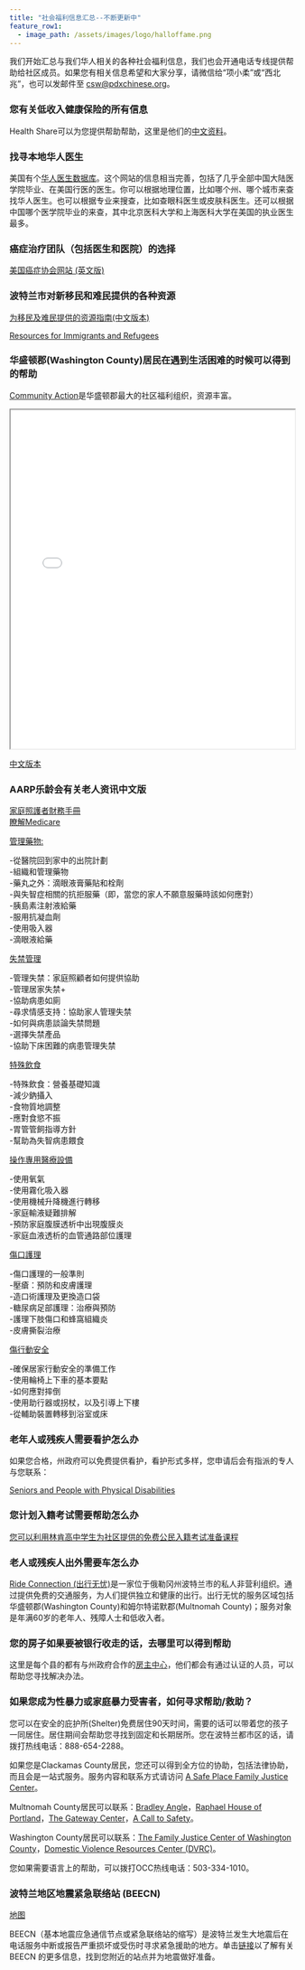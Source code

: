 ```yaml
---
title: "社会福利信息汇总--不断更新中"
feature_row1:
  - image_path: /assets/images/logo/halloffame.png
---
```


我们开始汇总与我们华人相关的各种社会福利信息，我们也会开通电话专线提供帮助给社区成员。如果您有相关信息希望和大家分享，请微信给“项小柔”或“西北兆”，也可以发邮件至 [csw@pdxchinese.org](csw@pdxchinese.org)。

### 您有关低收入健康保险的所有信息

Health Share可以为您提供帮助帮助，这里是他们的[中文资料](https://www.healthshareoregon.org/storage/app/media/documents/For%20Members/Member%20Handbook/2022%20Member%20Handbook/2022%20Member%20Handbook_Chinese.pdf)。

### 找寻本地华人医生

美国有个[华人医生数据库](http://physician.cmgforum.net/)。这个网站的信息相当完善，包括了几乎全部中国大陆医学院毕业、在美国行医的医生。你可以根据地理位置，比如哪个州、哪个城市来查找华人医生。也可以根据专业来搜查，比如查眼科医生或皮肤科医生。还可以根据中国哪个医学院毕业的来查，其中北京医科大学和上海医科大学在美国的执业医生最多。

### 癌症治疗团队（包括医生和医院）的选择

[美国癌症协会网站 (英文版)](https://www.cancer.org/treatment/finding-and-paying-for-treatment/choosing-your-treatment-team.html)

### 波特兰市对新移民和难民提供的各种资源

[为移民及难民提供的资源指南(中文版本)](https://www.portland.gov/sites/default/files/2021/welcome-week-brochure-chinese.pdf)

[Resources for Immigrants and Refugees](https://www.portland.gov/civic/immigrants/resources)

### 华盛顿郡(Washington County)居民在遇到生活困难的时候可以得到的帮助

[Community Action](https://caowash.org/)是华盛顿郡最大的社区福利组织，资源丰富。

<iframe src="{{ site.url }}/assets/pdf/community_action_2022.pdf" style="width: 100%; height: 600px"></iframe>

[中文版本](/assets/pdf/community_action_2022_ch.pdf)

### AARP乐龄会有关老人资讯中文版

[家庭照護者財務手冊](chrome-extension://efaidnbmnnnibpcajpcglclefindmkaj/viewer.html?pdfurl=https%3A%2F%2Fchinese.aarp.org%2Fwp-content%2Fuploads%2F2021%2F06%2FAARP_CaregivingFinancialWorkbook_17b_fillable-CHT.pdf&clen=1144784&chunk=true)  
[瞭解Medicare](chrome-extension://efaidnbmnnnibpcajpcglclefindmkaj/viewer.html?pdfurl=https%3A%2F%2Fchinese.aarp.org%2Fwp-content%2Fuploads%2F2021%2F11%2FAARP_MeetMedicare_Booklet_TC_Final.pdf&clen=2786730&chunk=true)  

[管理藥物:](https://chinese.aarp.org/downloads/)

-從醫院回到家中的出院計劃  
-組織和管理藥物  
-藥丸之外：滴眼液膏藥貼和栓劑  
-與失智症相關的抗拒服藥（即，當您的家人不願意服藥時該如何應對）  
-胰島素注射液給藥  
-服用抗凝血劑  
-使用吸入器  
-滴眼液給藥  

[失禁管理](https://chinese.aarp.org/downloads/)

-管理失禁：家庭照顧者如何提供協助  
-管理居家失禁+  
-協助病患如廁  
-尋求情感支持：協助家人管理失禁  
-如何與病患談論失禁問題  
-選擇失禁產品  
-協助下床困難的病患管理失禁  

[特殊飲食](https://chinese.aarp.org/downloads/)

-特殊飲食：營養基礎知識  
-減少鈉攝入  
-食物質地調整  
-應對食慾不振  
-胃管管飼指導方針  
-幫助為失智病患餵食  

[操作專用醫療設備](https://chinese.aarp.org/downloads/)

-使用氧氣  
-使用霧化吸入器  
-使用機械升降機進行轉移  
-家庭輸液疑難排解  
-預防家庭腹膜透析中出現腹膜炎  
-家庭血液透析的血管通路部位護理  

[傷口護理](https://chinese.aarp.org/downloads/)

-傷口護理的一般準則  
-壓瘡：預防和皮膚護理  
-造口術護理及更換造口袋  
-糖尿病足部護理：治療與預防  
-護理下肢傷口和蜂窩組織炎  
-皮膚撕裂治療  

[傷行動安全](https://chinese.aarp.org/downloads/)

-確保居家行動安全的準備工作  
-使用輪椅上下車的基本要點  
-如何應對摔倒  
-使用助行器或拐杖，以及引導上下樓  
-從輔助裝置轉移到浴室或床  

### 老年人或残疾人需要看护怎么办

如果您合格，州政府可以免费提供看护，看护形式多样，您申请后会有指派的专人与您联系：

[Seniors and People with Physical Disabilities](https://www.oregon.gov/dhs/SENIORS-DISABILITIES/SPPD/Pages/index.aspx)

### 您计划入籍考试需要帮助怎么办

[您可以利用林肯高中学生为社区提供的免费公民入籍考试准备课程](https://pdxchinese.org/resources/benefits_community/mission-citizen/)

### 老人或残疾人出外需要车怎么办

[Ride Connection (出行无忧)](https://pdxchinese.org/resources/benefits_community/ride-connection/)是一家位于俄勒冈州波特兰市的私人非营利组织。通过提供免费的交通服务，为人们提供独立和健康的出行。出行无忧的服务区域包括华盛顿郡(Washington County)和姆尔特诺默郡(Multnomah County)；服务对象是年满60岁的老年人、残障人士和低收入者。

### 您的房子如果要被银行收走的话，去哪里可以得到帮助

这里是每个县的都有与州政府合作的[房主中心](https://www.oregon.gov/ohcs/homeownership/Pages/housing-counseling.aspx?wp7589=p:1#g_a249f885_f721_413b_9380_bc6aaaf9fecd)，他们都会有通过认证的人员，可以帮助您寻找解决办法。

### 如果您成为性暴力或家庭暴力受害者，如何寻求帮助/救助？

您可以在安全的庇护所(Shelter)免费居住90天时间，需要的话可以带着您的孩子一同居住。居住期间会帮助您寻找到固定和长期居所。您在波特兰都市区的话，请拨打热线电话：888-654-2288。

如果您是Clackamas County居民，您还可以得到全方位的协助，包括法律协助，而且会是一站式服务。服务内容和联系方式请访问 [A Safe Place Family Justice Center](https://www.cwsor.org/)。

Multnomah County居民可以联系：[Bradley Angle](https://bradleyangle.org/)，[Raphael House of Portland](https://raphaelhouse.com/)，[The Gateway Center](https://www.multco.us/dv)，[A Call to Safety](https://calltosafety.org/)。

Washington County居民可以联系：[The Family Justice Center of Washington County](https://www.fjcwc.org/)，[Domestic Violence Resources Center (DVRC)](https://www.dvrc-or.org/)。

您如果需要语言上的帮助，可以拨打OCC热线电话：503-334-1010。

### 波特兰地区地震紧急联络站 (BEECN)

[地图](https://www.portlandoregon.gov/pbem/article/732021)

BEECN（基本地震应急通信节点或紧急联络站的缩写）是波特兰发生大地震后在电话服务中断或报告严重损坏或受伤时寻求紧急援助的地方。单击[链接](https://www.portlandoregon.gov/pbem/59630)以了解有关 BEECN 的更多信息，找到您附近的站点并为地震做好准备。
